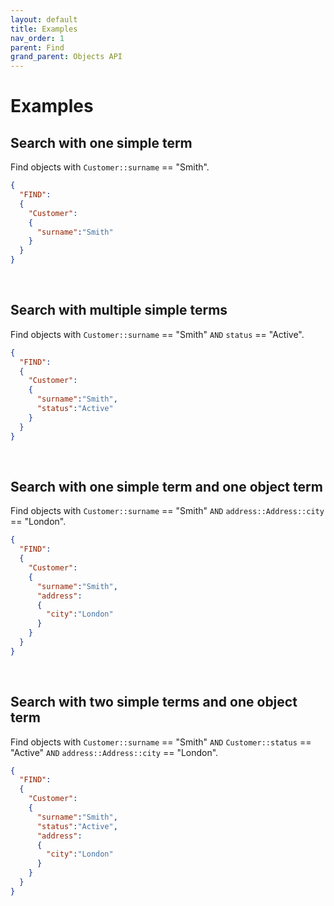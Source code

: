 ```yaml
---
layout: default
title: Examples
nav_order: 1
parent: Find
grand_parent: Objects API
---
```


# Examples


## Search with one simple term
Find objects with `Customer::surname` == "Smith".

```json
{
  "FIND":
  {
    "Customer":
    {
      "surname":"Smith"
    }
  }
}
```

<br/>

## Search with multiple simple terms
Find objects with `Customer::surname` == "Smith" `AND` `status` == "Active".

```json
{
  "FIND":
  {
    "Customer":
    {
      "surname":"Smith",
      "status":"Active"
    }
  }
}
```

<br/>

## Search with one simple term and one object term
Find objects with `Customer::surname` == "Smith" `AND` `address::Address::city` == "London".

```json
{
  "FIND":
  {
    "Customer":
    {
      "surname":"Smith",
      "address":
      {
        "city":"London"
      }
    }
  }
}
```

<br/>

## Search with two simple terms and one object term
Find objects with `Customer::surname` == "Smith" `AND` `Customer::status` == "Active" `AND` `address::Address::city` == "London".

```json
{
  "FIND":
  {
    "Customer":
    {
      "surname":"Smith",
      "status":"Active",
      "address":
      {
        "city":"London"
      }
    }
  }
}
```
